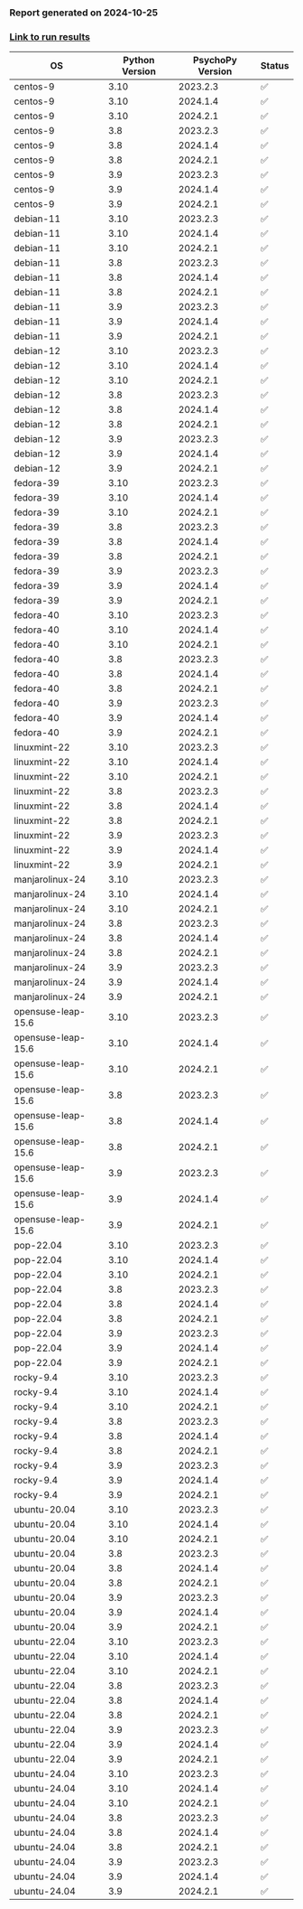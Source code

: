 ### Report generated on 2024-10-25
### [Link to run results](https://github.com/wieluk/psychopy_linux_installer/actions/runs/11516130506)

| OS | Python Version | PsychoPy Version | Status |
|---|---|---|---|
| centos-9 | 3.10 | 2023.2.3 | ✅ |
| centos-9 | 3.10 | 2024.1.4 | ✅ |
| centos-9 | 3.10 | 2024.2.1 | ✅ |
| centos-9 | 3.8 | 2023.2.3 | ✅ |
| centos-9 | 3.8 | 2024.1.4 | ✅ |
| centos-9 | 3.8 | 2024.2.1 | ✅ |
| centos-9 | 3.9 | 2023.2.3 | ✅ |
| centos-9 | 3.9 | 2024.1.4 | ✅ |
| centos-9 | 3.9 | 2024.2.1 | ✅ |
| debian-11 | 3.10 | 2023.2.3 | ✅ |
| debian-11 | 3.10 | 2024.1.4 | ✅ |
| debian-11 | 3.10 | 2024.2.1 | ✅ |
| debian-11 | 3.8 | 2023.2.3 | ✅ |
| debian-11 | 3.8 | 2024.1.4 | ✅ |
| debian-11 | 3.8 | 2024.2.1 | ✅ |
| debian-11 | 3.9 | 2023.2.3 | ✅ |
| debian-11 | 3.9 | 2024.1.4 | ✅ |
| debian-11 | 3.9 | 2024.2.1 | ✅ |
| debian-12 | 3.10 | 2023.2.3 | ✅ |
| debian-12 | 3.10 | 2024.1.4 | ✅ |
| debian-12 | 3.10 | 2024.2.1 | ✅ |
| debian-12 | 3.8 | 2023.2.3 | ✅ |
| debian-12 | 3.8 | 2024.1.4 | ✅ |
| debian-12 | 3.8 | 2024.2.1 | ✅ |
| debian-12 | 3.9 | 2023.2.3 | ✅ |
| debian-12 | 3.9 | 2024.1.4 | ✅ |
| debian-12 | 3.9 | 2024.2.1 | ✅ |
| fedora-39 | 3.10 | 2023.2.3 | ✅ |
| fedora-39 | 3.10 | 2024.1.4 | ✅ |
| fedora-39 | 3.10 | 2024.2.1 | ✅ |
| fedora-39 | 3.8 | 2023.2.3 | ✅ |
| fedora-39 | 3.8 | 2024.1.4 | ✅ |
| fedora-39 | 3.8 | 2024.2.1 | ✅ |
| fedora-39 | 3.9 | 2023.2.3 | ✅ |
| fedora-39 | 3.9 | 2024.1.4 | ✅ |
| fedora-39 | 3.9 | 2024.2.1 | ✅ |
| fedora-40 | 3.10 | 2023.2.3 | ✅ |
| fedora-40 | 3.10 | 2024.1.4 | ✅ |
| fedora-40 | 3.10 | 2024.2.1 | ✅ |
| fedora-40 | 3.8 | 2023.2.3 | ✅ |
| fedora-40 | 3.8 | 2024.1.4 | ✅ |
| fedora-40 | 3.8 | 2024.2.1 | ✅ |
| fedora-40 | 3.9 | 2023.2.3 | ✅ |
| fedora-40 | 3.9 | 2024.1.4 | ✅ |
| fedora-40 | 3.9 | 2024.2.1 | ✅ |
| linuxmint-22 | 3.10 | 2023.2.3 | ✅ |
| linuxmint-22 | 3.10 | 2024.1.4 | ✅ |
| linuxmint-22 | 3.10 | 2024.2.1 | ✅ |
| linuxmint-22 | 3.8 | 2023.2.3 | ✅ |
| linuxmint-22 | 3.8 | 2024.1.4 | ✅ |
| linuxmint-22 | 3.8 | 2024.2.1 | ✅ |
| linuxmint-22 | 3.9 | 2023.2.3 | ✅ |
| linuxmint-22 | 3.9 | 2024.1.4 | ✅ |
| linuxmint-22 | 3.9 | 2024.2.1 | ✅ |
| manjarolinux-24 | 3.10 | 2023.2.3 | ✅ |
| manjarolinux-24 | 3.10 | 2024.1.4 | ✅ |
| manjarolinux-24 | 3.10 | 2024.2.1 | ✅ |
| manjarolinux-24 | 3.8 | 2023.2.3 | ✅ |
| manjarolinux-24 | 3.8 | 2024.1.4 | ✅ |
| manjarolinux-24 | 3.8 | 2024.2.1 | ✅ |
| manjarolinux-24 | 3.9 | 2023.2.3 | ✅ |
| manjarolinux-24 | 3.9 | 2024.1.4 | ✅ |
| manjarolinux-24 | 3.9 | 2024.2.1 | ✅ |
| opensuse-leap-15.6 | 3.10 | 2023.2.3 | ✅ |
| opensuse-leap-15.6 | 3.10 | 2024.1.4 | ✅ |
| opensuse-leap-15.6 | 3.10 | 2024.2.1 | ✅ |
| opensuse-leap-15.6 | 3.8 | 2023.2.3 | ✅ |
| opensuse-leap-15.6 | 3.8 | 2024.1.4 | ✅ |
| opensuse-leap-15.6 | 3.8 | 2024.2.1 | ✅ |
| opensuse-leap-15.6 | 3.9 | 2023.2.3 | ✅ |
| opensuse-leap-15.6 | 3.9 | 2024.1.4 | ✅ |
| opensuse-leap-15.6 | 3.9 | 2024.2.1 | ✅ |
| pop-22.04 | 3.10 | 2023.2.3 | ✅ |
| pop-22.04 | 3.10 | 2024.1.4 | ✅ |
| pop-22.04 | 3.10 | 2024.2.1 | ✅ |
| pop-22.04 | 3.8 | 2023.2.3 | ✅ |
| pop-22.04 | 3.8 | 2024.1.4 | ✅ |
| pop-22.04 | 3.8 | 2024.2.1 | ✅ |
| pop-22.04 | 3.9 | 2023.2.3 | ✅ |
| pop-22.04 | 3.9 | 2024.1.4 | ✅ |
| pop-22.04 | 3.9 | 2024.2.1 | ✅ |
| rocky-9.4 | 3.10 | 2023.2.3 | ✅ |
| rocky-9.4 | 3.10 | 2024.1.4 | ✅ |
| rocky-9.4 | 3.10 | 2024.2.1 | ✅ |
| rocky-9.4 | 3.8 | 2023.2.3 | ✅ |
| rocky-9.4 | 3.8 | 2024.1.4 | ✅ |
| rocky-9.4 | 3.8 | 2024.2.1 | ✅ |
| rocky-9.4 | 3.9 | 2023.2.3 | ✅ |
| rocky-9.4 | 3.9 | 2024.1.4 | ✅ |
| rocky-9.4 | 3.9 | 2024.2.1 | ✅ |
| ubuntu-20.04 | 3.10 | 2023.2.3 | ✅ |
| ubuntu-20.04 | 3.10 | 2024.1.4 | ✅ |
| ubuntu-20.04 | 3.10 | 2024.2.1 | ✅ |
| ubuntu-20.04 | 3.8 | 2023.2.3 | ✅ |
| ubuntu-20.04 | 3.8 | 2024.1.4 | ✅ |
| ubuntu-20.04 | 3.8 | 2024.2.1 | ✅ |
| ubuntu-20.04 | 3.9 | 2023.2.3 | ✅ |
| ubuntu-20.04 | 3.9 | 2024.1.4 | ✅ |
| ubuntu-20.04 | 3.9 | 2024.2.1 | ✅ |
| ubuntu-22.04 | 3.10 | 2023.2.3 | ✅ |
| ubuntu-22.04 | 3.10 | 2024.1.4 | ✅ |
| ubuntu-22.04 | 3.10 | 2024.2.1 | ✅ |
| ubuntu-22.04 | 3.8 | 2023.2.3 | ✅ |
| ubuntu-22.04 | 3.8 | 2024.1.4 | ✅ |
| ubuntu-22.04 | 3.8 | 2024.2.1 | ✅ |
| ubuntu-22.04 | 3.9 | 2023.2.3 | ✅ |
| ubuntu-22.04 | 3.9 | 2024.1.4 | ✅ |
| ubuntu-22.04 | 3.9 | 2024.2.1 | ✅ |
| ubuntu-24.04 | 3.10 | 2023.2.3 | ✅ |
| ubuntu-24.04 | 3.10 | 2024.1.4 | ✅ |
| ubuntu-24.04 | 3.10 | 2024.2.1 | ✅ |
| ubuntu-24.04 | 3.8 | 2023.2.3 | ✅ |
| ubuntu-24.04 | 3.8 | 2024.1.4 | ✅ |
| ubuntu-24.04 | 3.8 | 2024.2.1 | ✅ |
| ubuntu-24.04 | 3.9 | 2023.2.3 | ✅ |
| ubuntu-24.04 | 3.9 | 2024.1.4 | ✅ |
| ubuntu-24.04 | 3.9 | 2024.2.1 | ✅ |

